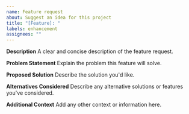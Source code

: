 ```yaml
---
name: Feature request
about: Suggest an idea for this project
title: "[Feature]: "
labels: enhancement
assignees: ""
---
```


**Description**
A clear and concise description of the feature request.

**Problem Statement**
Explain the problem this feature will solve.

**Proposed Solution**
Describe the solution you'd like.

**Alternatives Considered**
Describe any alternative solutions or features you've considered.

**Additional Context**
Add any other context or information here.
